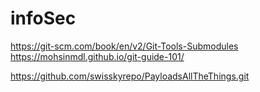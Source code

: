 # infoSec
https://git-scm.com/book/en/v2/Git-Tools-Submodules
https://mohsinmdl.github.io/git-guide-101/



https://github.com/swisskyrepo/PayloadsAllTheThings.git